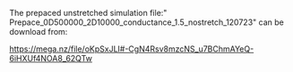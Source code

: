 The prepaced unstretched simulation file:" Prepace_0D500000_2D10000_conductance_1.5_nostretch_120723" can be download from:


https://mega.nz/file/oKpSxJLI#-CgN4Rsv8mzcNS_u7BChmAYeQ-6iHXUf4NOA8_62QTw 
